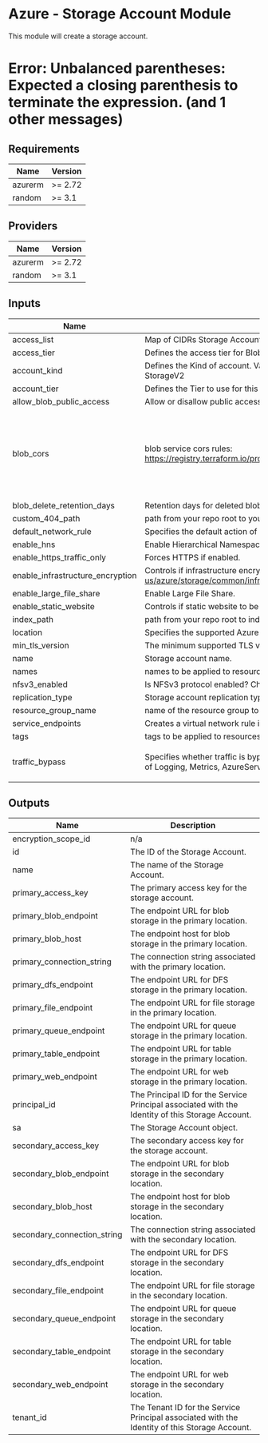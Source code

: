 # Azure - Storage Account Module
This module will create a storage account.

<!--- BEGIN_TF_DOCS --->
Error: Unbalanced parentheses: Expected a closing parenthesis to terminate the expression. (and 1 other messages)
=======
## Requirements

| Name | Version |
|------|---------|
| azurerm | >= 2.72 |
| random | >= 3.1 |

## Providers

| Name | Version |
|------|---------|
| azurerm | >= 2.72 |
| random | >= 3.1 |

## Inputs

| Name | Description | Type | Default | Required |
|------|-------------|------|---------|:--------:|
| access\_list | Map of CIDRs Storage Account access. | `map(string)` | `{}` | no |
| access\_tier | Defines the access tier for BlobStorage, FileStorage and StorageV2 accounts | `string` | `"Hot"` | no |
| account\_kind | Defines the Kind of account. Valid options are BlobStorage, BlockBlobStorage, FileStorage, Storage and StorageV2 | `string` | `"StorageV2"` | no |
| account\_tier | Defines the Tier to use for this storage account (Standard or Premium). | `string` | `null` | no |
| allow\_blob\_public\_access | Allow or disallow public access to all blobs or containers in the storage account. | `bool` | `false` | no |
| blob\_cors | blob service cors rules:  https://registry.terraform.io/providers/hashicorp/azurerm/latest/docs/resources/storage_account#cors_rule | <pre>map(object({<br>    allowed_headers    = list(string)<br>    allowed_methods    = list(string)<br>    allowed_origins    = list(string)<br>    exposed_headers    = list(string)<br>    max_age_in_seconds = number<br>  }))</pre> | `null` | no |
| blob\_delete\_retention\_days | Retention days for deleted blob. Valid value is between 1 and 365. | `number` | `7` | no |
| custom\_404\_path | path from your repo root to your custom 404 page | `string` | `null` | no |
| default\_network\_rule | Specifies the default action of allow or deny when no other network rules match | `string` | `"Deny"` | no |
| enable\_hns | Enable Hierarchical Namespace (can be used with Azure Data Lake Storage Gen 2). | `bool` | `false` | no |
| enable\_https\_traffic\_only | Forces HTTPS if enabled. | `bool` | `true` | no |
| enable\_infrastructure\_encryption | Controls if infrastructure encryption is enabled. more info https://docs.microsoft.com/en-us/azure/storage/common/infrastructure-encryption-enable?tabs=portal | `bool` | `true` | no |
| enable\_large\_file\_share | Enable Large File Share. | `bool` | `false` | no |
| enable\_static\_website | Controls if static website to be enabled on the storage account. Possible values are `true` or `false` | `bool` | `false` | no |
| index\_path | path from your repo root to index.html | `string` | `null` | no |
| location | Specifies the supported Azure location to MySQL server resource | `string` | n/a | yes |
| min\_tls\_version | The minimum supported TLS version for the storage account. | `string` | `"TLS1_2"` | no |
| name | Storage account name. | `string` | `null` | no |
| names | names to be applied to resources | `map(string)` | n/a | yes |
| nfsv3\_enabled | Is NFSv3 protocol enabled? Changing this forces a new resource to be created | `bool` | `false` | no |
| replication\_type | Storage account replication type - i.e. LRS, GRS, RAGRS, ZRS, GZRS, RAGZRS. | `string` | n/a | yes |
| resource\_group\_name | name of the resource group to create the resource | `string` | n/a | yes |
| service\_endpoints | Creates a virtual network rule in the subnet\_id (values are virtual network subnet ids). | `map(string)` | `{}` | no |
| tags | tags to be applied to resources | `map(string)` | n/a | yes |
| traffic\_bypass | Specifies whether traffic is bypassed for Logging/Metrics/AzureServices. Valid options are any combination of Logging, Metrics, AzureServices, or None. | `list(string)` | <pre>[<br>  "None"<br>]</pre> | no |

## Outputs

| Name | Description |
|------|-------------|
| encryption\_scope\_id | n/a |
| id | The ID of the Storage Account. |
| name | The name of the Storage Account. |
| primary\_access\_key | The primary access key for the storage account. |
| primary\_blob\_endpoint | The endpoint URL for blob storage in the primary location. |
| primary\_blob\_host | The endpoint host for blob storage in the primary location. |
| primary\_connection\_string | The connection string associated with the primary location. |
| primary\_dfs\_endpoint | The endpoint URL for DFS storage in the primary location. |
| primary\_file\_endpoint | The endpoint URL for file storage in the primary location. |
| primary\_queue\_endpoint | The endpoint URL for queue storage in the primary location. |
| primary\_table\_endpoint | The endpoint URL for table storage in the primary location. |
| primary\_web\_endpoint | The endpoint URL for web storage in the primary location. |
| principal\_id | The Principal ID for the Service Principal associated with the Identity of this Storage Account. |
| sa | The Storage Account object. |
| secondary\_access\_key | The secondary access key for the storage account. |
| secondary\_blob\_endpoint | The endpoint URL for blob storage in the secondary location. |
| secondary\_blob\_host | The endpoint host for blob storage in the secondary location. |
| secondary\_connection\_string | The connection string associated with the secondary location. |
| secondary\_dfs\_endpoint | The endpoint URL for DFS storage in the secondary location. |
| secondary\_file\_endpoint | The endpoint URL for file storage in the secondary location. |
| secondary\_queue\_endpoint | The endpoint URL for queue storage in the secondary location. |
| secondary\_table\_endpoint | The endpoint URL for table storage in the secondary location. |
| secondary\_web\_endpoint | The endpoint URL for web storage in the secondary location. |
| tenant\_id | The Tenant ID for the Service Principal associated with the Identity of this Storage Account. |
<!--- END_TF_DOCS --->
